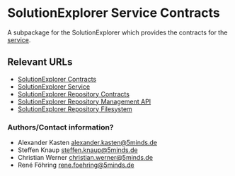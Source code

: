 # SolutionExplorer Service Contracts

A subpackage for the SolutionExplorer which provides the contracts for the [service](https://github.com/process-engine/solutionexplorer.service).

## Relevant URLs 

- [SolutionExplorer Contracts](https://github.com/process-engine/solutionexplorer.contracts)
- [SolutionExplorer Service](https://github.com/process-engine/solutionexplorer.service)
- [SolutionExplorer Repository Contracts](https://github.com/process-engine/solutionexplorer.repository.contracts)
- [SolutionExplorer Repository Management API](https://github.com/process-engine/solutionexplorer.repository.management_api)
- [SolutionExplorer Repository Filesystem](https://github.com/process-engine/solutionexplorer.repository.filesystem)

### Authors/Contact information?

- Alexander Kasten <alexander.kasten@5minds.de>
- Steffen Knaup <steffen.knaup@5minds.de>
- Christian Werner <christian.werner@5minds.de>
- René Föhring <rene.foehring@5minds.de>
